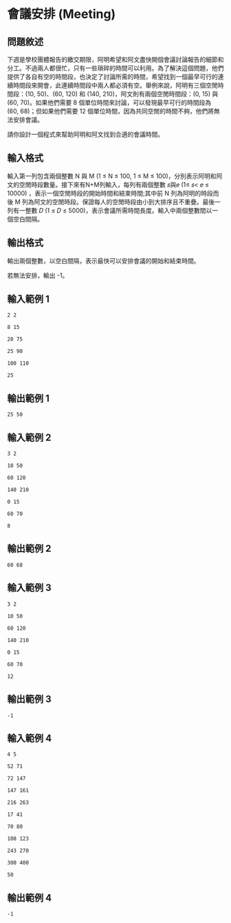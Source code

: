 # 會議安排 **(Meeting)**

## 問題敘述

下週是學校團體報告的繳交期限，阿明希望和阿文盡快開個會議討論報告的細節和分工。不過兩人都很忙，只有一些瑣碎的時間可以利用。為了解決這個問題，他們提供了各自有空的時間段，也決定了討論所需的時間，希望找到一個最早可行的連續時間段來開會，此連續時間段中兩人都必須有空。舉例來說，阿明有三個空閒時間段：(10, 50)、(60, 120) 和 (140, 210)，阿文則有兩個空閒時間段：(0, 15) 與 (60, 70)。如果他們需要 8 個單位時間來討論，可以發現最早可行的時間段為 (60, 68)；但如果他們需要 12 個單位時間，因為共同空閒的時間不夠，他們將無法安排會議。

請你設計一個程式來幫助阿明和阿文找到合適的會議時間。

## 輸入格式

輸入第一列包含兩個整數 N 與 M (1 ≤ N ≤ 100, 1 ≤ M ≤ 100)，分別表示阿明和阿文的空閒時段數量。接下來有N+M列輸入，每列有兩個整數 𝑠與𝑒 (1≤ 𝑠< 𝑒 ≤ 10000) ，表示一個空閒時段的開始時間和結束時間;其中前 N 列為阿明的時段而後 M 列為阿文的空閒時段。保證每人的空閒時段由小到大排序且不重疊。最後一列有一整數 𝐷 (1 ≤ 𝐷 ≤ 5000)，表示會議所需時間長度。輸入中兩個整數間以一個空白間隔。

## 輸出格式

輸出兩個整數，以空白間隔，表示最快可以安排會議的開始和結束時間。

若無法安排，輸出 -1。

## 輸入範例 **1**

```
2 2

8 15

20 75

25 90

100 110

25
```

## 輸出範例 **1**

```
25 50
```

## 輸入範例 **2**

```
3 2

10 50

60 120

140 210

0 15

60 70

8
```

## 輸出範例 **2**

```
60 68
```

## 輸入範例 **3**

```
3 2

10 50

60 120

140 210

0 15

60 70

12
```

## 輸出範例 **3**

```
-1
```

## 輸入範例 **4**

```
4 5

52 71

72 147

147 161

216 263

17 41

70 80

108 123

243 270

300 400

50
```

## 輸出範例 **4**

```
-1
```
